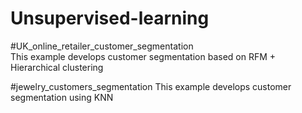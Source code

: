 # Unsupervised-learning

#UK_online_retailer_customer_segmentation  
This example develops customer segmentation based on RFM + Hierarchical clustering

#jewelry_customers_segmentation 
This example develops customer segmentation using KNN
